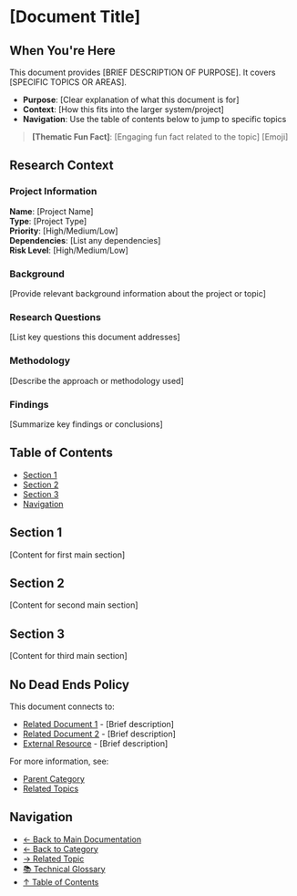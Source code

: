 # [Document Title]

## When You're Here

This document provides [BRIEF DESCRIPTION OF PURPOSE]. It covers [SPECIFIC TOPICS OR AREAS].

- **Purpose**: [Clear explanation of what this document is for]
- **Context**: [How this fits into the larger system/project]
- **Navigation**: Use the table of contents below to jump to specific topics

> **[Thematic Fun Fact]**: [Engaging fun fact related to the topic] [Emoji]

## Research Context

### Project Information

**Name**: [Project Name]  
**Type**: [Project Type]  
**Priority**: [High/Medium/Low]  
**Dependencies**: [List any dependencies]  
**Risk Level**: [High/Medium/Low]

### Background

[Provide relevant background information about the project or topic]

### Research Questions

[List key questions this document addresses]

### Methodology

[Describe the approach or methodology used]

### Findings

[Summarize key findings or conclusions]

## Table of Contents

- [Section 1](#section-1)
- [Section 2](#section-2)
- [Section 3](#section-3)
- [Navigation](#navigation)

## Section 1

[Content for first main section]

## Section 2

[Content for second main section]

## Section 3

[Content for third main section]

## No Dead Ends Policy

This document connects to:
- [Related Document 1](path/to/related-doc1.md) - [Brief description]
- [Related Document 2](path/to/related-doc2.md) - [Brief description]
- [External Resource](https://example.com) - [Brief description]

For more information, see:
- [Parent Category](../../category/)
- [Related Topics](../related/)

## Navigation

- [← Back to Main Documentation](../../README.md)
- [← Back to Category](../)
- [→ Related Topic](../related-topic/)
- [📚 Technical Glossary](../../docs/GLOSSARY.md)
- [↑ Table of Contents](#table-of-contents)
